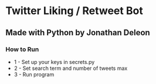 # Twitter Liking / Retweet Bot
## Made with Python by Jonathan Deleon

### How to Run
- 1 - Set up your keys in secrets.py
- 2 - Set search term and number of tweets max
- 3 - Run program 